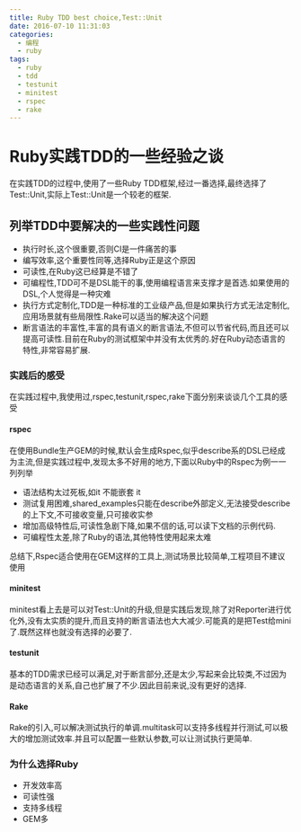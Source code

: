 ```yaml
---
title: Ruby TDD best choice,Test::Unit
date: 2016-07-10 11:31:03
categories:
  - 编程
  - ruby
tags:
  - ruby
  - tdd
  - testunit
  - minitest
  - rspec
  - rake
---
```



# Ruby实践TDD的一些经验之谈
在实践TDD的过程中,使用了一些Ruby TDD框架,经过一番选择,最终选择了Test::Unit,实际上Test::Unit是一个较老的框架.

<!--more-->

## 列举TDD中要解决的一些实践性问题

- 执行时长,这个很重要,否则CI是一件痛苦的事
- 编写效率,这个重要性同等,选择Ruby正是这个原因
- 可读性,在Ruby这已经算是不错了
- 可编程性,TDD可不是DSL能干的事,使用编程语言来支撑才是首选.如果使用的DSL,个人觉得是一种灾难
- 执行方式定制化,TDD是一种标准的工业级产品,但是如果执行方式无法定制化,应用场景就有些局限性.Rake可以适当的解决这个问题
- 断言语法的丰富性,丰富的具有语义的断言语法,不但可以节省代码,而且还可以提高可读性.目前在Ruby的测试框架中并没有太优秀的.好在Ruby动态语言的特性,非常容易扩展.

### 实践后的感受
在实践过程中,我使用过,rspec,testunit,rspec,rake下面分别来谈谈几个工具的感受

#### rspec 
在使用Bundle生产GEM的时候,默认会生成Rspec,似乎describe系的DSL已经成为主流,但是实践过程中,发现太多不好用的地方,下面以Ruby中的Rspec为例一一列列举
    
- 语法结构太过死板,如it 不能嵌套 it
- 测试复用困难,shared_examples只能在describe外部定义,无法接受describe的上下文,不可接收变量,只可接收实参
- 增加高级特性后,可读性急剧下降,如果不信的话,可以读下文档的示例代码.
- 可编程性太差,除了Ruby的语法,其他特性使用起来太难
  

总结下,Rspec适合使用在GEM这样的工具上,测试场景比较简单,工程项目不建议使用
#### minitest
minitest看上去是可以对Test::Unit的升级,但是实践后发现,除了对Reporter进行优化外,没有太实质的提升,而且支持的断言语法也大大减少.可能真的是把Test给mini了.既然这样也就没有选择的必要了.
#### testunit
基本的TDD需求已经可以满足,对于断言部分,还是太少,写起来会比较类,不过因为是动态语言的关系,自己也扩展了不少.因此目前来说,没有更好的选择.
#### Rake
Rake的引入,可以解决测试执行的单调.multitask可以支持多线程并行测试,可以极大的增加测试效率.并且可以配置一些默认参数,可以让测试执行更简单.


### 为什么选择Ruby
- 开发效率高
- 可读性强
- 支持多线程
- GEM多





 
